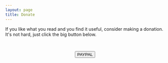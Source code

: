 ```yaml
---
layout: page
title: Donate
---
```


If you like what you read and you find it useful, consider making a donation.
It's not hard, just click the big button below.

<br>

<p class="donate-button-wrapper" style="text-align: center;">
    <form action="https://www.paypal.com/cgi-bin/webscr" method="post" target="_top" style="text-align: center;">
        <input type="hidden" name="cmd" value="_s-xclick">
        <input type="hidden" name="hosted_button_id" value="B3JPWWJBUSWDU">
        <input type="submit" class="button donate-button paypal-donate" name="submit" alt="PayPal - The safer, easier way to pay online!" value="PAYPAL">
    </form>
</p>
<!-- <p class="donate-button-wrapper">
    <a href="/btc.html" class="button donate-button bitcoin-donate">BITCOIN</a>
</p>

<p class="donate-button-wrapper">
    <a href="/eth.html" class="button donate-button ethereum-donate">ETHEREUM</a>
</p>

<p class="donate-button-wrapper">
    <a href="/ltc.html" class="button donate-button litecoin-donate">LITECOIN</a>
</p> -->
